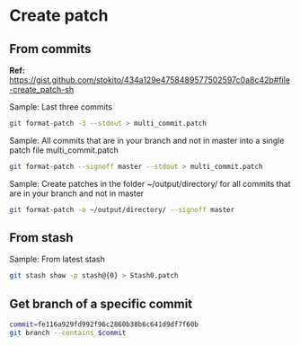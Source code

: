 # Create patch
## From commits
**Ref:** https://gist.github.com/stokito/434a129e4758489577502597c0a8c42b#file-create_patch-sh

Sample: Last three commits 
```bash
git format-patch -3 --stdout > multi_commit.patch
```
Sample: All commits that are in your branch and not in master into a single patch file multi_commit.patch
```bash
git format-patch --signoff master --stdout > multi_commit.patch
```
Sample: Create patches in the folder ~/output/directory/ for all commits that are in your branch and not in master
```bash
git format-patch -o ~/output/directory/ --signoff master
```
## From stash
Sample: From latest stash
```bash
git stash show -p stash@{0} > Stash0.patch
```
## Get branch of a specific commit
```bash
commit=fe116a929fd992f96c2860b38b6c641d9df7f60b
git branch --contains $commit
```
